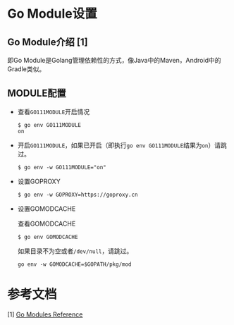 # Go Module设置

## Go Module介绍 [1]

即Go Module是Golang管理依赖性的方式，像Java中的Maven，Android中的Gradle类似。

## MODULE配置
* 查看`GO111MODULE`开启情况
    ```shell
    $ go env GO111MODULE
    on
    ```
* 开启`GO111MODULE`，如果已开启（即执行`go env GO111MODULE`结果为`on`）请跳过。
    ```shell
    $ go env -w GO111MODULE="on"
    ```
* 设置GOPROXY
    ```shell
    $ go env -w GOPROXY=https://goproxy.cn
    ```
* 设置GOMODCACHE
  
    查看GOMODCACHE
    ```shell
    $ go env GOMODCACHE
    ```
    如果目录不为空或者`/dev/null`，请跳过。
    ```shell
    go env -w GOMODCACHE=$GOPATH/pkg/mod
    ```


# 参考文档
[1] [Go Modules Reference](https://golang.google.cn/ref/mod)